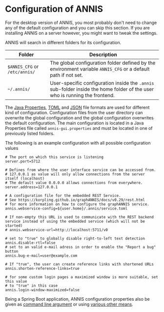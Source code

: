 # Configuration of ANNIS

For the desktop version of ANNIS, you most probably don't need to change any of the default configuration and you can skip this section.
If you are installing ANNIS on a server however, you might want to tweak the settings.

ANNIS will search in different folders for its configuration.

Folder | Description
------ | -----------
`$ANNIS_CFG` or `/etc/annis/` | The global configuration folder defined by the environment variable `ANNIS_CFG` or a default path if not set.
`~/.annis/` | User-specific configuration inside the `.annis` sub-folder inside the home folder of the user who is running the frontend.

The [Java Properties](http://en.wikipedia.org/w/index.php?title=.properties&oldid=521500688), [TOML](https://toml.io/) and [JSON](http://www.json.org/) file formats are used for different kind of configuration.
Configuration files from the user directory can overwrite the global configuration and the global configuration overwrites the
default configuration.
The main configuration is located in a Java Properties file called `annis-gui.properties` and must be located in one of previously listed folders.



The following is an example configuration with all possible configuration values
```properties
# The port on which this service is listening
server.port=5712

# Defines from where the user interface service can be accessed from.
# 127.0.0.1 as value will only allow connections from the server itself (localhost)
# The default value 0.0.0.0 allows connections from everywhere.
server.address=127.0.0.1

# A configuration file for the embedded REST Service. 
# See https://korpling.github.io/graphANNIS/docs/v0.29/rest.html 
# for more information on how to configure the graphANNIS service.
annis.webservice-config=${user.home}/.annis/service.toml

# If non-empty this URL is used to communicate with the REST backend service instead of using the embedded service (which will not be started)
# annis.webservice-url=http://localhost:5711/v0

# set to "true" to globally disable right-to-left text detection
annis.disable-rtl=false
# set to an valid e-mail adress in order to enable the "Report a bug" button
annis.bug-e-mail=user@example.com

# If "true", the user can create reference links with shortened URLs
annis.shorten-reference-links=true

# for some custom login pages a maximized window is more suitable, set this value
# to "true" in this case
annis.login-window-maximized=false
```

Being a Spring Boot application, ANNIS configuration properties also be given as [command line argument](https://docs.spring.io/spring-boot/docs/current/reference/html/spring-boot-features.html#boot-features-external-config-command-line-args) or using [various other means](https://docs.spring.io/spring-boot/docs/current/reference/html/spring-boot-features.html#boot-features-external-config-application-property-files).
